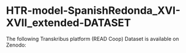 # HTR-model-SpanishRedonda_XVI-XVII_extended-DATASET
The following Transkribus platform (READ Coop) Dataset is available on Zenodo:
